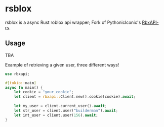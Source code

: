# rsblox
rsblox is a async Rust roblox api wrapper; Fork of PythonicIconic's [RbxAPI-rs](https://github.com/PythonicIconic/RbxAPI-rs).

## Usage
TBA

Example of retrieving a given user, three different ways!
```rust
use rbxapi;

#[tokio::main]
async fn main() {
    let cookie = "your_cookie";
    let client = rbxapi::Client.new().cookie(cookie).await;
    
    let my_user = client.current_user().await;
    let str_user = client.user("builderman").await;
    let int_user = client.user(156).await;
}
```